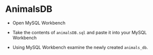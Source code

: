 # AnimalsDB

- Open MySQL Workbench

- Take the contents of `animalsDB.sql` and paste it into your MySQL Workbench

- Using MySQL Workbench examine the newly created `animals_db`.
